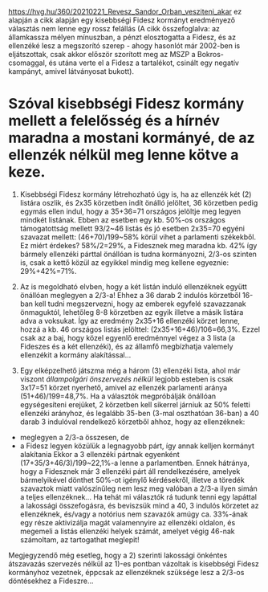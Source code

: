 https://hvg.hu/360/20210221_Revesz_Sandor_Orban_vesziteni_akar ez alapján a cikk alapján egy kisebbségi Fidesz kormányt eredményező választás nem lenne egy rossz felállás (A cikk összefoglalva: az államkassza mélyen mínuszban, a pénzt elosztogatta a Fidesz, és az ellenzéké lesz a megszorító szerep - ahogy hasonlót már 2002-ben is eljátszottak, csak akkor először szorított meg az MSZP a Bokros-csomaggal, és utána verte el a Fidesz a tartalékot, csinált egy negatív kampányt, amivel látványosat bukott).

# Szóval kisebbségi Fidesz kormány mellett a felelősség és a hírnév maradna a mostani kormányé, de az ellenzék nélkül meg lenne kötve a keze.

1) Kisebbségi Fidesz kormány létrehozható úgy is, ha az ellenzék két (2) listára oszlik, és 2x35 körzetben indít önálló jelöltet, 36 körzetben pedig egymás ellen indul, hogy a 35+36=71 országos jelöltje meg legyen mindkét listának. Ebben az esetben egy kb. 50%-os országos támogatottság mellett 93/2~46 listás és jó esetben 2x35=70 egyéni szavazat mellett: (46+70)/199~58% körül vihet a parlamenti székekből. Ez miért érdekes? 58%/2=29%, a Fidesznek meg maradna kb. 42% így bármely ellenzéki párttal önállóan is tudna kormányozni, 2/3-os szinten is, csak a kettő közül az egyikkel mindig meg kellene egyeznie: 29%+42%=71%.

2) Az is megoldható elvben, hogy a két listán induló ellenzéknek együtt önállóan meglegyen a 2/3-a! Ehhez a 36 darab 2 indulós körzetből 16-ban kell tudni megszervezni, hogy az emberek egyfelé szavazzanak önmaguktól, lehetőleg 8-8 körzetben az egyik illetve a másik listára adva a voksukat. Így az eredmény 2x35+16 ellenzéki körzet lenne, hozzá a kb. 46 országos listás jelölttel: (2x35+16+46)/106=66,3%. Ezzel csak az a baj, hogy közel egyenlő eredménnyel végez a 3 lista (a Fideszes és a két ellenzéki), és az államfő megbízhatja valemely ellenzékit a kormány alakítással...

3) Egy elképzelhető játszma még a három (3) ellenzéki lista, ahol már viszont _állampolgári önszervezés nélkül_ legjobb esteben is csak 3x17=51 körzet nyerhető, amivel az ellenzék parlamenti aránya (51+46)/199=48,7%. Ha a választók megpróbálják önállóan egységesíteni erejüket, 2 körzetben kell sikerrel járniuk az 50% feletti ellenzéki arányhoz, és legalább 35-ben (3-mal oszthatóan 36-ban) a 40 darab 3 indulóval rendelkező körzetből ahhoz, hogy az ellenzéknek:
* meglegyen a 2/3-a összesen, de
* a Fidesz legyen közülük a legnagyobb párt, így annak kelljen kormányt alakítania
Ekkor a 3 ellenzéki pártnak egyenként (17+35/3+46/3)/199~22,1%-a lenne a parlamentben. Ennek hátránya, hogy a Fidesznek már 3 ellenzéki párt áll rendelkezésére, amelyek bármelyikével dönthet 50%-ot igénylő kérdésekről, illetve a töredék szavaztok miatt valószínűleg nem lesz meg valóban a 2/3-a ilyen simán a teljes ellenzéknek... Ha tehát mi választók rá tudunk tenni egy lapáttal a lakossági összefogásra, és beviszsük mind a 40, 3 indulós körzetet az ellenzéknek, és/vagy a notórius nem szavazók amúgy ca. 33%-ának egy része aktivizálja magát valamennyire az ellenzéki oldalon, és megemeli a listás ellenzéki helyek számát, amelyet végig 46-nak számoltam, az tartogathat meglepit!

Megjegyzendő még esetleg, hogy a 2) szerinti lakossági önkéntes átszavazás szervezés nélkül az 1)-es pontban vázoltak is kisebbségi Fidesz kormányhoz vezetnek, éppcsak az ellenzéknek szüksége lesz a 2/3-os döntésekhez a Fideszre...
